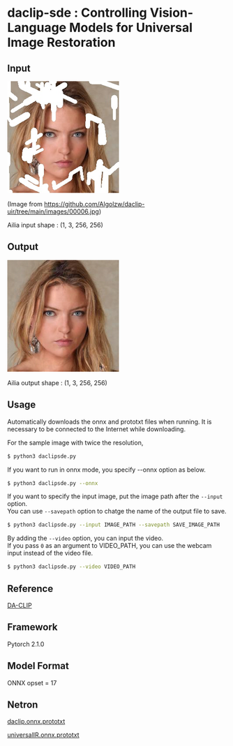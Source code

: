 # daclip-sde : Controlling Vision-Language Models for Universal Image Restoration

## Input

![Input](input.jpg)


(Image from https://github.com/Algolzw/daclip-uir/tree/main/images/00006.jpg)

Ailia input shape : (1, 3, 256, 256)  

## Output

![Output](output.png)

Ailia output shape : (1, 3, 256, 256)

## Usage
Automatically downloads the onnx and prototxt files when running.
It is necessary to be connected to the Internet while downloading.

For the sample image with twice the resolution,
``` bash
$ python3 daclipsde.py
```

If you want to run in onnx mode, you specify --onnx option as below.

```bash
$ python3 daclipsde.py --onnx
```

If you want to specify the input image, put the image path after the `--input` option.  
You can use `--savepath` option to chatge the name of the output file to save.
```bash
$ python3 daclipsde.py --input IMAGE_PATH --savepath SAVE_IMAGE_PATH
```

By adding the `--video` option, you can input the video.   
If you pass `0` as an argument to VIDEO_PATH, you can use the webcam input instead of the video file.

```bash
$ python3 daclipsde.py --video VIDEO_PATH
```

## Reference

[DA-CLIP](https://github.com/Algolzw/daclip-uir)

## Framework

Pytorch 2.1.0

## Model Format

ONNX opset = 17

## Netron

[daclip.onnx.prototxt](https://netron.app/?url=https://storage.googleapis.com/ailia-models/daclip-sde/daclip.onnx.prototxt)

[universalIR.onnx.prototxt](https://netron.app/?url=https://storage.googleapis.com/ailia-models/daclip-sde/universalIR.onnx.prototxt)
